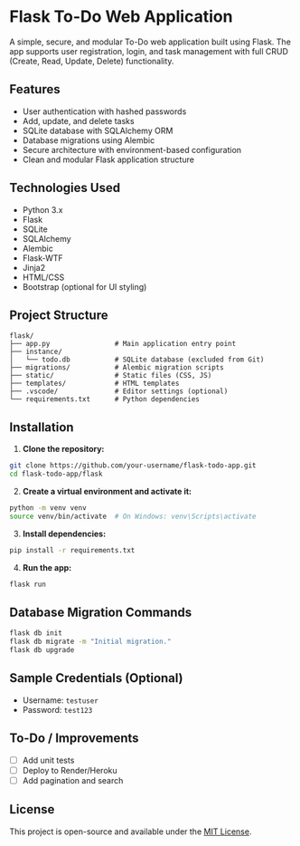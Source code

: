 
# Flask To-Do Web Application

A simple, secure, and modular To-Do web application built using Flask. The app supports user registration, login, and task management with full CRUD (Create, Read, Update, Delete) functionality.

## Features

- User authentication with hashed passwords
- Add, update, and delete tasks
- SQLite database with SQLAlchemy ORM
- Database migrations using Alembic
- Secure architecture with environment-based configuration
- Clean and modular Flask application structure

## Technologies Used

- Python 3.x
- Flask
- SQLite
- SQLAlchemy
- Alembic
- Flask-WTF
- Jinja2
- HTML/CSS
- Bootstrap (optional for UI styling)

## Project Structure

```
flask/
├── app.py                # Main application entry point
├── instance/
│   └── todo.db           # SQLite database (excluded from Git)
├── migrations/           # Alembic migration scripts
├── static/               # Static files (CSS, JS)
├── templates/            # HTML templates
├── .vscode/              # Editor settings (optional)
└── requirements.txt      # Python dependencies
```

## Installation

1. **Clone the repository:**

```bash
git clone https://github.com/your-username/flask-todo-app.git
cd flask-todo-app/flask
```

2. **Create a virtual environment and activate it:**

```bash
python -m venv venv
source venv/bin/activate  # On Windows: venv\Scripts\activate
```

3. **Install dependencies:**

```bash
pip install -r requirements.txt
```

4. **Run the app:**

```bash
flask run
```

## Database Migration Commands

```bash
flask db init
flask db migrate -m "Initial migration."
flask db upgrade
```

## Sample Credentials (Optional)

- Username: `testuser`
- Password: `test123`

## To-Do / Improvements

- [ ] Add unit tests
- [ ] Deploy to Render/Heroku
- [ ] Add pagination and search

## License

This project is open-source and available under the [MIT License](LICENSE).

